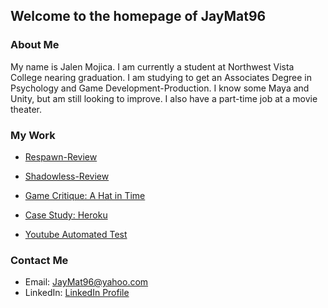 ## Welcome to the homepage of JayMat96
 
 
 
### About Me

My name is Jalen Mojica. I am currently a student at Northwest Vista College nearing graduation. I am studying to get an Associates Degree in Psychology and Game Development-Production. I know some Maya and Unity, but am still looking to improve. I also have a part-time job at a movie theater.

### My Work

* [Respawn-Review](https://github.com/JayMat96/Respawn-Review)
* [Shadowless-Review](https://github.com/JayMat96/Shadowless-Review)
* [Game Critique: A Hat in Time](https://github.com/JayMat96/Game-Critique)
* [Case Study: Heroku](https://github.com/JayMat96/JayMat96.github.io/blob/master/Case%20Study:%20Heroku.md)

* [Youtube Automated Test](https://github.com/JayMat96/Youtube-Automated-Selenium-Test/blob/master/README.md)
### Contact Me

* Email: JayMat96@yahoo.com
* LinkedIn: [LinkedIn Profile](https://www.linkedin.com/in/jalen-mojica-948753125/)

